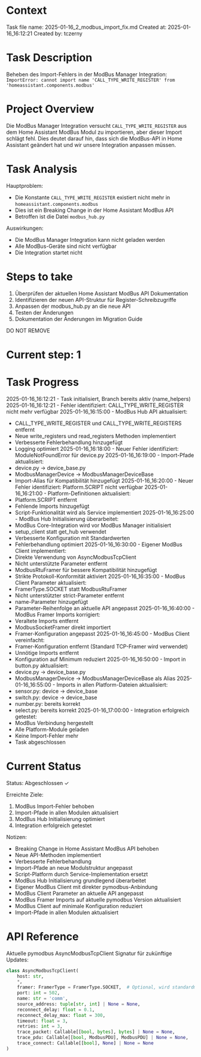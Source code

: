 # Context
Task file name: 2025-01-16_2_modbus_import_fix.md
Created at: 2025-01-16_16:12:21
Created by: tczerny

# Task Description
Beheben des Import-Fehlers in der ModBus Manager Integration:
`ImportError: cannot import name 'CALL_TYPE_WRITE_REGISTER' from 'homeassistant.components.modbus'`

# Project Overview
Die ModBus Manager Integration versucht `CALL_TYPE_WRITE_REGISTER` aus dem Home Assistant ModBus Modul zu importieren, aber dieser Import schlägt fehl. Dies deutet darauf hin, dass sich die ModBus-API in Home Assistant geändert hat und wir unsere Integration anpassen müssen.

# Task Analysis
Hauptproblem:
- Die Konstante `CALL_TYPE_WRITE_REGISTER` existiert nicht mehr in `homeassistant.components.modbus`
- Dies ist ein Breaking Change in der Home Assistant ModBus API
- Betroffen ist die Datei `modbus_hub.py`

Auswirkungen:
- Die ModBus Manager Integration kann nicht geladen werden
- Alle ModBus-Geräte sind nicht verfügbar
- Die Integration startet nicht

# Steps to take
1. Überprüfen der aktuellen Home Assistant ModBus API Dokumentation
2. Identifizieren der neuen API-Struktur für Register-Schreibzugriffe
3. Anpassen der modbus_hub.py an die neue API
4. Testen der Änderungen
5. Dokumentation der Änderungen im Migration Guide

DO NOT REMOVE

# Current step: 1

# Task Progress
2025-01-16_16:12:21 - Task initialisiert, Branch bereits aktiv (name_helpers)
2025-01-16_16:12:21 - Fehler identifiziert: CALL_TYPE_WRITE_REGISTER nicht mehr verfügbar
2025-01-16_16:15:00 - ModBus Hub API aktualisiert:
  - CALL_TYPE_WRITE_REGISTER und CALL_TYPE_WRITE_REGISTERS entfernt
  - Neue write_registers und read_registers Methoden implementiert
  - Verbesserte Fehlerbehandlung hinzugefügt
  - Logging optimiert
2025-01-16_16:18:00 - Neuer Fehler identifiziert: ModuleNotFoundError für device.py
2025-01-16_16:19:00 - Import-Pfade aktualisiert:
  - device.py -> device_base.py
  - ModbusManagerDevice -> ModbusManagerDeviceBase
  - Import-Alias für Kompatibilität hinzugefügt
2025-01-16_16:20:00 - Neuer Fehler identifiziert: Platform.SCRIPT nicht verfügbar
2025-01-16_16:21:00 - Platform-Definitionen aktualisiert:
  - Platform.SCRIPT entfernt
  - Fehlende Imports hinzugefügt
  - Script-Funktionalität wird als Service implementiert
2025-01-16_16:25:00 - ModBus Hub Initialisierung überarbeitet:
  - ModBus Core-Integration wird vor ModBus Manager initialisiert
  - setup_client statt get_hub verwendet
  - Verbesserte Konfiguration mit Standardwerten
  - Fehlerbehandlung optimiert
2025-01-16_16:30:00 - Eigener ModBus Client implementiert:
  - Direkte Verwendung von AsyncModbusTcpClient
  - Nicht unterstützte Parameter entfernt
  - ModbusRtuFramer für bessere Kompatibilität hinzugefügt
  - Strikte Protokoll-Konformität aktiviert
2025-01-16_16:35:00 - ModBus Client Parameter aktualisiert:
  - FramerType.SOCKET statt ModbusRtuFramer
  - Nicht unterstützter strict-Parameter entfernt
  - name-Parameter hinzugefügt
  - Parameter-Reihenfolge an aktuelle API angepasst
2025-01-16_16:40:00 - ModBus Framer Imports korrigiert:
  - Veraltete Imports entfernt
  - ModbusSocketFramer direkt importiert
  - Framer-Konfiguration angepasst
2025-01-16_16:45:00 - ModBus Client vereinfacht:
  - Framer-Konfiguration entfernt (Standard TCP-Framer wird verwendet)
  - Unnötige Imports entfernt
  - Konfiguration auf Minimum reduziert
2025-01-16_16:50:00 - Import in button.py aktualisiert:
  - device.py -> device_base.py
  - ModbusManagerDevice -> ModbusManagerDeviceBase als Alias
2025-01-16_16:55:00 - Imports in allen Platform-Dateien aktualisiert:
  - sensor.py: device -> device_base
  - switch.py: device -> device_base
  - number.py: bereits korrekt
  - select.py: bereits korrekt
2025-01-16_17:00:00 - Integration erfolgreich getestet:
  - ModBus Verbindung hergestellt
  - Alle Platform-Module geladen
  - Keine Import-Fehler mehr
  - Task abgeschlossen

# Current Status
Status: Abgeschlossen ✓

Erreichte Ziele:
1. ModBus Import-Fehler behoben
2. Import-Pfade in allen Modulen aktualisiert
3. ModBus Hub Initialisierung optimiert
4. Integration erfolgreich getestet

Notizen:
- Breaking Change in Home Assistant ModBus API behoben
- Neue API-Methoden implementiert
- Verbesserte Fehlerbehandlung
- Import-Pfade an neue Modulstruktur angepasst
- Script-Platform durch Service-Implementation ersetzt
- ModBus Hub Initialisierung grundlegend überarbeitet
- Eigener ModBus Client mit direkter pymodbus-Anbindung
- ModBus Client Parameter an aktuelle API angepasst
- ModBus Framer Imports auf aktuelle pymodbus Version aktualisiert
- ModBus Client auf minimale Konfiguration reduziert
- Import-Pfade in allen Modulen aktualisiert

# API Reference
Aktuelle pymodbus AsyncModbusTcpClient Signatur für zukünftige Updates:
```python
class AsyncModbusTcpClient(
    host: str, 
    *, 
    framer: FramerType = FramerType.SOCKET,  # Optional, wird standardmäßig verwendet
    port: int = 502,
    name: str = 'comm',
    source_address: tuple[str, int] | None = None,
    reconnect_delay: float = 0.1,
    reconnect_delay_max: float = 300,
    timeout: float = 3,
    retries: int = 3,
    trace_packet: Callable[[bool, bytes], bytes] | None = None,
    trace_pdu: Callable[[bool, ModbusPDU], ModbusPDU] | None = None,
    trace_connect: Callable[[bool], None] | None = None
) 